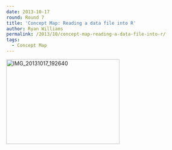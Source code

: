 ```yaml
---
date: 2013-10-17
round: Round 7
title: 'Concept Map: Reading a data file into R'
author: Ryan Williams
permalink: /2013/10/concept-map-reading-a-data-file-into-r/
tags:
  - Concept Map
---
```

[<img class="alignnone size-medium wp-image-4846" alt="IMG_20131017_192640" src="/training-course/uploads/2013/10/IMG_20131017_192640-300x225.jpg" width="300" height="225" />][1]

 [1]: /training-course/uploads/2013/10/IMG_20131017_192640.jpg
